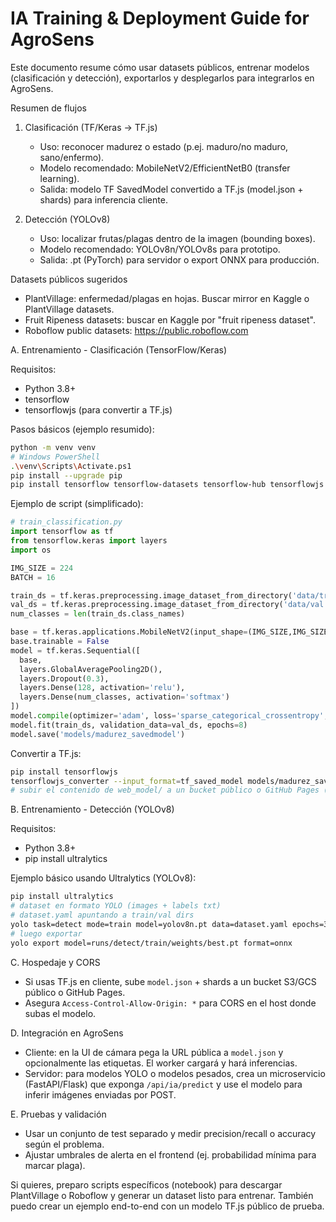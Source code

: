 # IA Training & Deployment Guide for AgroSens

Este documento resume cómo usar datasets públicos, entrenar modelos (clasificación y detección), exportarlos y desplegarlos para integrarlos en AgroSens.

Resumen de flujos

1) Clasificación (TF/Keras -> TF.js)
   - Uso: reconocer madurez o estado (p.ej. maduro/no maduro, sano/enfermo).
   - Modelo recomendado: MobileNetV2/EfficientNetB0 (transfer learning).
   - Salida: modelo TF SavedModel convertido a TF.js (model.json + shards) para inferencia cliente.

2) Detección (YOLOv8)
   - Uso: localizar frutas/plagas dentro de la imagen (bounding boxes).
   - Modelo recomendado: YOLOv8n/YOLOv8s para prototipo.
   - Salida: .pt (PyTorch) para servidor o export ONNX para producción.

Datasets públicos sugeridos
- PlantVillage: enfermedad/plagas en hojas. Buscar mirror en Kaggle o PlantVillage datasets.
- Fruit Ripeness datasets: buscar en Kaggle por "fruit ripeness dataset".
- Roboflow public datasets: https://public.roboflow.com

A. Entrenamiento - Clasificación (TensorFlow/Keras)

Requisitos:
- Python 3.8+
- tensorflow
- tensorflowjs (para convertir a TF.js)

Pasos básicos (ejemplo resumido):

```bash
python -m venv venv
# Windows PowerShell
.\venv\Scripts\Activate.ps1
pip install --upgrade pip
pip install tensorflow tensorflow-datasets tensorflow-hub tensorflowjs
```

Ejemplo de script (simplificado):
```python
# train_classification.py
import tensorflow as tf
from tensorflow.keras import layers
import os

IMG_SIZE = 224
BATCH = 16

train_ds = tf.keras.preprocessing.image_dataset_from_directory('data/train', image_size=(IMG_SIZE,IMG_SIZE), batch_size=BATCH)
val_ds = tf.keras.preprocessing.image_dataset_from_directory('data/val', image_size=(IMG_SIZE,IMG_SIZE), batch_size=BATCH)
num_classes = len(train_ds.class_names)

base = tf.keras.applications.MobileNetV2(input_shape=(IMG_SIZE,IMG_SIZE,3), include_top=False, weights='imagenet')
base.trainable = False
model = tf.keras.Sequential([
  base,
  layers.GlobalAveragePooling2D(),
  layers.Dropout(0.3),
  layers.Dense(128, activation='relu'),
  layers.Dense(num_classes, activation='softmax')
])
model.compile(optimizer='adam', loss='sparse_categorical_crossentropy', metrics=['accuracy'])
model.fit(train_ds, validation_data=val_ds, epochs=8)
model.save('models/madurez_savedmodel')
```

Convertir a TF.js:
```bash
pip install tensorflowjs
tensorflowjs_converter --input_format=tf_saved_model models/madurez_savedmodel web_model/
# subir el contenido de web_model/ a un bucket público o GitHub Pages (asegurar CORS)
```

B. Entrenamiento - Detección (YOLOv8)

Requisitos:
- Python 3.8+
- pip install ultralytics

Ejemplo básico usando Ultralytics (YOLOv8):
```bash
pip install ultralytics
# dataset en formato YOLO (images + labels txt)
# dataset.yaml apuntando a train/val dirs
yolo task=detect mode=train model=yolov8n.pt data=dataset.yaml epochs=30 imgsz=640
# luego exportar
yolo export model=runs/detect/train/weights/best.pt format=onnx
```

C. Hospedaje y CORS
- Si usas TF.js en cliente, sube `model.json` + shards a un bucket S3/GCS público o GitHub Pages.
- Asegura `Access-Control-Allow-Origin: *` para CORS en el host donde subas el modelo.

D. Integración en AgroSens
- Cliente: en la UI de cámara pega la URL pública a `model.json` y opcionalmente las etiquetas. El worker cargará y hará inferencias.
- Servidor: para modelos YOLO o modelos pesados, crea un microservicio (FastAPI/Flask) que exponga `/api/ia/predict` y use el modelo para inferir imágenes enviadas por POST.

E. Pruebas y validación
- Usar un conjunto de test separado y medir precision/recall o accuracy según el problema.
- Ajustar umbrales de alerta en el frontend (ej. probabilidad mínima para marcar plaga).


Si quieres, preparo scripts específicos (notebook) para descargar PlantVillage o Roboflow y generar un dataset listo para entrenar. También puedo crear un ejemplo end-to-end con un modelo TF.js público de prueba.

